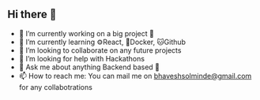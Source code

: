 ## Hi there 👋




- 🔭 I’m currently working on a big project 👀
- 🌱 I’m currently learning  ⚙React, 🐳Docker, 🐱Github
- 👯 I’m looking to collaborate on any future projects
- 🤔 I’m looking for help with Hackathons
- 💬 Ask me about anything Backend based 📙
- 📫 How to reach me: You can mail me on bhaveshsolminde@gmail.com for any collabotrations
